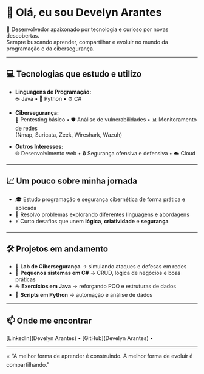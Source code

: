# 👋 Olá, eu sou Develyn Arantes

🚀 Desenvolvedor apaixonado por tecnologia e curioso por novas descobertas.  
Sempre buscando aprender, compartilhar e evoluir no mundo da programação e da cibersegurança.

---

## 💻 Tecnologias que estudo e utilizo
- **Linguagens de Programação:**  
  ☕ Java • 🐍 Python • ⚙️ C#  

- **Cibersegurança:**  
  🔎 Pentesting básico • 🛡️ Análise de vulnerabilidades • 📊 Monitoramento de redes  
  (Nmap, Suricata, Zeek, Wireshark, Wazuh)  

- **Outros Interesses:**  
  🌐 Desenvolvimento web • 🔒 Segurança ofensiva e defensiva • ☁️ Cloud

---

## 📈 Um pouco sobre minha jornada
- 🎓 Estudo programação e segurança cibernética de forma prática e aplicada  
- 🧩 Resolvo problemas explorando diferentes linguagens e abordagens  
- ⚡ Curto desafios que unem **lógica**, **criatividade** e **segurança**

---

## 🛠️ Projetos em andamento
- 🔐 **Lab de Cibersegurança** → simulando ataques e defesas em redes  
- 💾 **Pequenos sistemas em C#** → CRUD, lógica de negócios e boas práticas  
- ☕ **Exercícios em Java** → reforçando POO e estruturas de dados  
- 🐍 **Scripts em Python** → automação e análise de dados

---

## 📫 Onde me encontrar
[LinkedIn](Develyn Arantes) • [GitHub](Develyn Arantes) • 

---

⭐ “A melhor forma de aprender é construindo. A melhor forma de evoluir é compartilhando.”
